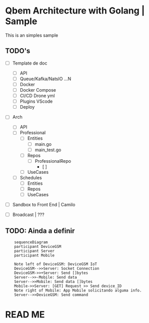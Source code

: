 # Qbem Architecture with Golang | Sample

This is an simples sample

## TODO's

- [ ] Template de doc
  - [ ] API
  - [ ] Queue/Kafka/NatsIO ...N
  - [ ] Docker
  - [ ] Docker Compose
  - [ ] CI/CD Drone yml
  - [ ] Plugins VScode
  - [ ] Deploy
- [ ] Arch
  - [ ] API
  - [ ] Professional
    - [ ] Entities
      - [ ] main.go 
      - [ ] main_test.go 
    - [ ] Repos
      - [ ] ProfessionalRepo
        - [ ] 
    - [ ] UseCases
  - [ ] Schedules
    - [ ] Entities
    - [ ] Repos
    - [ ] UseCases
- [ ] Sandbox to Front End | Camilo
- [ ] Broadcast | ???


## TODO: Ainda a definir
```mermaid
    sequenceDiagram
    participant DeviceGSM
    participant Server
    participant Mobile

    Note left of DeviceGSM: DeviceGSM IoT
    DeviceGSM-->>Server: Socket Connection
    DeviceGSM->>+Server: Send []bytes
    Server-->>-Mobile: Send data
    Server-->>Mobile: Send data []bytes 
    Mobile->>Server: [GET] Request >> Send device_ID 
    Note right of Mobile: App Mobile solicitando alguma info.
    Server-->>DeviceGSM: Send command
```
# READ ME
